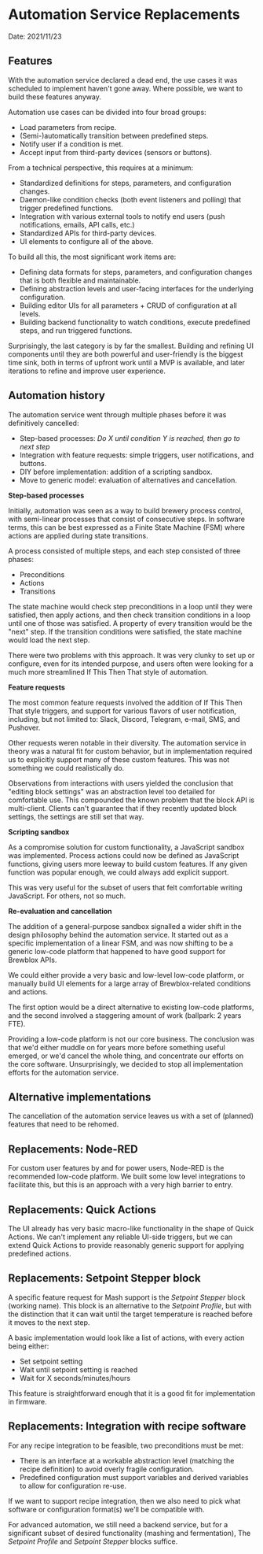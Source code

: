 # Automation Service Replacements

Date: 2021/11/23

## Features

With the automation service declared a dead end, the use cases it was scheduled to implement haven't gone away.
Where possible, we want to build these features anyway.

Automation use cases can be divided into four broad groups:

- Load parameters from recipe.
- (Semi-)automatically transition between predefined steps.
- Notify user if a condition is met.
- Accept input from third-party devices (sensors or buttons).

From a technical perspective, this requires at a minimum:

- Standardized definitions for steps, parameters, and configuration changes.
- Daemon-like condition checks (both event listeners and polling) that trigger predefined functions.
- Integration with various external tools to notify end users (push notifications, emails, API calls, etc.)
- Standardized APIs for third-party devices.
- UI elements to configure all of the above.

To build all this, the most significant work items are:

- Defining data formats for steps, parameters, and configuration changes that is both flexible and maintainable.
- Defining abstraction levels and user-facing interfaces for the underlying configuration.
- Building editor UIs for all parameters + CRUD of configuration at all levels.
- Building backend functionality to watch conditions, execute predefined steps, and run triggered functions.

Surprisingly, the last category is by far the smallest. Building and refining UI components until they are both powerful and user-friendly is the biggest time sink, both in terms of upfront work until a MVP is available, and later iterations to refine and improve user experience.

## Automation history

The automation service went through multiple phases before it was definitively cancelled:

- Step-based processes: *Do X until condition Y is reached, then go to next step*
- Integration with feature requests: simple triggers, user notifications, and buttons.
- DIY before implementation: addition of a scripting sandbox.
- Move to generic model: evaluation of alternatives and cancellation.

**Step-based processes**

Initially, automation was seen as a way to build brewery process control, with semi-linear processes that consist of consecutive steps.
In software terms, this can be best expressed as a Finite State Machine (FSM) where actions are applied during state transitions.

A process consisted of multiple steps, and each step consisted of three phases:

- Preconditions
- Actions
- Transitions

The state machine would check step preconditions in a loop until they were satisfied, then apply actions, and then check transition conditions in a loop until one of those was satisfied.
A property of every transition would be the "next" step. If the transition conditions were satisfied, the state machine would load the next step.

There were two problems with this approach. It was very clunky to set up or configure, even for its intended purpose, and users often were looking for a much more streamlined If This Then That style of automation.

**Feature requests**

The most common feature requests involved the addition of If This Then That style triggers, and support for various flavors of user notification, including, but not limited to: Slack, Discord, Telegram, e-mail, SMS, and Pushover.

Other requests weren notable in their diversity. The automation service in theory was a natural fit for custom behavior, but in implementation required us to explicitly support many of these custom features.
This was not something we could realistically do.

Observations from interactions with users yielded the conclusion that "editing block settings" was an abstraction level too detailed for comfortable use.
This compounded the known problem that the block API is multi-client. Clients can't guarantee that if they recently updated block settings, the settings are still set that way.

**Scripting sandbox**

As a compromise solution for custom functionality, a JavaScript sandbox was implemented.
Process actions could now be defined as JavaScript functions, giving users more leeway to build custom features.
If any given function was popular enough, we could always add explicit support.

This was very useful for the subset of users that felt comfortable writing JavaScript. For others, not so much.

**Re-evaluation and cancellation**

The addition of a general-purpose sandbox signalled a wider shift in the design philosophy behind the automation service.
It started out as a specific implementation of a linear FSM, and was now shifting to be a generic low-code platform that happened to have good support for Brewblox APIs.

We could either provide a very basic and low-level low-code platform, or manually build UI elements for a large array of Brewblox-related conditions and actions.

The first option would be a direct alternative to existing low-code platforms, and the second involved a staggering amount of work (ballpark: 2 years FTE).

Providing a low-code platform is not our core business. The conclusion was that we'd either muddle on for years more before something useful emerged, or we'd cancel the whole thing, and concentrate our efforts on the core software.
Unsurprisingly, we decided to stop all implementation efforts for the automation service.

## Alternative implementations

The cancellation of the automation service leaves us with a set of (planned) features that need to be rehomed.

## Replacements: Node-RED

For custom user features by and for power users, Node-RED is the recommended low-code platform.
We built some low level integrations to facilitate this, but this is an approach with a very high barrier to entry.

## Replacements: Quick Actions

The UI already has very basic macro-like functionality in the shape of Quick Actions.
We can't implement any reliable UI-side triggers, but we can extend Quick Actions to provide reasonably generic support for applying predefined actions.

## Replacements: Setpoint Stepper block

A specific feature request for Mash support is the *Setpoint Stepper* block (working name).
This block is an alternative to the *Setpoint Profile*, but with the distinction that it can wait until the target temperature is reached before it moves to the next step.

A basic implementation would look like a list of actions, with every action being either:

- Set setpoint setting
- Wait until setpoint setting is reached
- Wait for X seconds/minutes/hours

This feature is straightforward enough that it is a good fit for implementation in firmware.

## Replacements: Integration with recipe software

For any recipe integration to be feasible, two preconditions must be met:

- There is an interface at a workable abstraction level (matching the recipe definition) to avoid overly fragile configuration.
- Predefined configuration must support variables and derived variables to allow for configuration re-use.

If we want to support recipe integration, then we also need to pick what software or configuration format(s) we'll be compatible with.

For advanced automation, we still need a backend service, but for a significant subset of desired functionality (mashing and fermentation), The *Setpoint Profile* and *Setpoint Stepper* blocks suffice.
